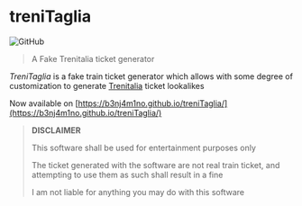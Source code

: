 # treniTaglia

![GitHub](https://img.shields.io/github/license/MatMasIt/treniTaglia)


> A Fake Trenitalia ticket generator

*TreniTaglia* is a fake train ticket generator which allows with some degree of customization to generate [Trenitalia](https://www.trenitalia.com) ticket lookalikes

Now available on [https://b3nj4m1no.github.io/treniTaglia/](https://b3nj4m1no.github.io/treniTaglia/)

> **DISCLAIMER**
> 
> This software shall be used for entertainment purposes only
> 
> The ticket generated with the software are not real train ticket, and attempting to use them as such shall result in a fine 
> 
> I am not liable for anything you may do with this software
